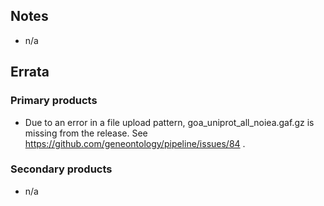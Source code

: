 
## Notes

* n/a

## Errata

### Primary products

* Due to an error in a file upload pattern, goa_uniprot_all_noiea.gaf.gz is missing from the release. See      https://github.com/geneontology/pipeline/issues/84 .

### Secondary products

* n/a
